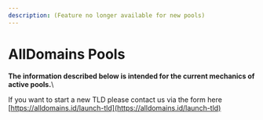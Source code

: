 ```yaml
---
description: (Feature no longer available for new pools)
---
```


# AllDomains Pools

**The information described below is intended for the current mechanics of active pools.**\


If you want to start a new TLD please contact us via the form here [https://alldomains.id/launch-tld](https://alldomains.id/launch-tld)
